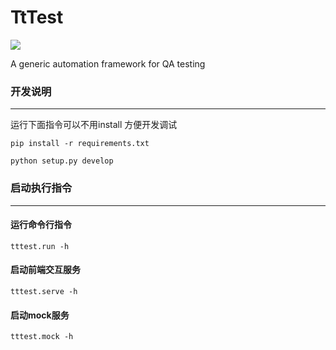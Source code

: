 # TtTest

![](https://www.tttest.run/logo.svg)

A generic automation framework for QA testing


### 开发说明

---

运行下面指令可以不用install 方便开发调试

`pip install -r requirements.txt`

`python setup.py develop`


### 启动执行指令

---

#### 运行命令行指令

`tttest.run -h`

#### 启动前端交互服务

`tttest.serve -h`

#### 启动mock服务

`tttest.mock -h`
